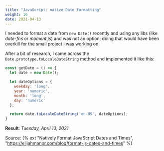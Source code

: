 ```yaml
---
title: "JavaScript: native Date formatting"
weight: 16
date: 2021-04-13
---
```


I needed to format a date from `new Date()` recently and using any libs (like _date-fns_ or _moment.js_) and was not an option; doing that would have been overkill for the small project I was working on.

After a bit of research, I came across the `Date.prototype.toLocaleDateString` method and implemented it like this:

```js
const getDate = () => {
  let date = new Date();

  let dateOptions = {
    weekday: 'long',
    year: 'numeric',
    month: 'long',
    day: 'numeric'
  };

  return date.toLocaleDateString('en-US', dateOptions);
}
```

**Result**: _Tuesday, April 13, 2021_

Source: {% ext "Natively Format JavaScript Dates and Times", "https://elijahmanor.com/blog/format-js-dates-and-times" %}